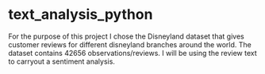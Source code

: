 # text_analysis_python
For the purpose of this project I chose the Disneyland dataset that gives customer reviews for different disneyland branches around the world. The dataset contains 42656 observations/reviews. I will be using the review text to carryout a sentiment analysis.
